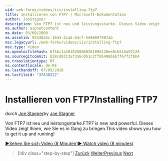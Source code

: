 ```yaml
---
uid: web-forms/videos/iis/installing-ftp7
title: Installieren von FTP7 | Microsoft-Dokumentation
author: JoeStagner
description: Von FTP7 ist neu und leistungsstarke. Dieses Video zeigt Ihnen, wie Sie es in Gang zu bringen.
ms.author: aspnetcontent
ms.date: 03/09/2009
ms.assetid: 92348a5c-10a3-4cad-b3cf-5e8669f987ab
msc.legacyurl: /web-forms/videos/iis/installing-ftp7
msc.type: video
ms.openlocfilehash: 0f5bc1a2018208060261098128ee8cb516a07120
ms.sourcegitcommit: b28cd0313af316c051c2ff8549865bff67f2fbb4
ms.translationtype: MT
ms.contentlocale: de-DE
ms.lasthandoff: 07/05/2018
ms.locfileid: "37838222"
---
```

<a name="installing-ftp7"></a><span data-ttu-id="46879-104">Installieren von FTP7</span><span class="sxs-lookup"><span data-stu-id="46879-104">Installing FTP7</span></span>
====================
<span data-ttu-id="46879-105">durch [Joe Stagner](https://github.com/JoeStagner)</span><span class="sxs-lookup"><span data-stu-id="46879-105">by [Joe Stagner](https://github.com/JoeStagner)</span></span>

<span data-ttu-id="46879-106">Von FTP7 ist neu und leistungsstarke.</span><span class="sxs-lookup"><span data-stu-id="46879-106">FTP7 is new and powerful.</span></span> <span data-ttu-id="46879-107">Dieses Video zeigt Ihnen, wie Sie es in Gang zu bringen.</span><span class="sxs-lookup"><span data-stu-id="46879-107">This video shows you how to get it up and running!</span></span>

[<span data-ttu-id="46879-108">&#9654;Sehen Sie sich Video (8 Minuten)</span><span class="sxs-lookup"><span data-stu-id="46879-108">&#9654; Watch video (8 minutes)</span></span>](https://channel9.msdn.com/Blogs/ASP-NET-Site-Videos/installing-ftp7)

> [!div class="step-by-step"]
> <span data-ttu-id="46879-109">[Zurück](creating-a-site-with-iis7-manager.md)
> [Weiter](bit-rate-throttling.md)</span><span class="sxs-lookup"><span data-stu-id="46879-109">[Previous](creating-a-site-with-iis7-manager.md)
[Next](bit-rate-throttling.md)</span></span>
